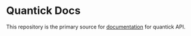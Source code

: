 # Quantick Docs

This repository is the primary source for [documentation](https://onesoftsa.github.io/quantick-docs/) for quantick API.
